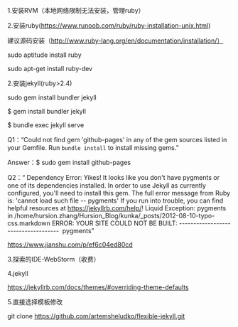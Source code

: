 1.安装RVM（本地网络限制无法安装，管理ruby）

2.安装ruby(https://www.runoob.com/ruby/ruby-installation-unix.html)

建议源码安装（http://www.ruby-lang.org/en/documentation/installation/）

sudo aptitude install ruby

sudo apt-get install ruby-dev

2.安装jekyll(ruby>2.4)

sudo gem install bundler jekyll

$ gem install bundler jekyll

$ bundle exec jekyll serve



Q1：“Could not find gem 'github-pages' in any of the gem sources listed in your Gemfile.
Run `bundle install` to install missing gems.”

Answer：$ sudo gem install github-pages

Q2：“  Dependency Error: Yikes! It looks like you don't have pygments or one of its dependencies installed. In order to use Jekyll as currently configured, you'll need to install this gem. The full error message from Ruby is: 'cannot load such file -- pygments' If you run into trouble, you can find helpful resources at https://jekyllrb.com/help/! 
  Liquid Exception: pygments in /home/hursion.zhang/Hursion_Blog/kunka/_posts/2012-08-10-typo-css.markdown
             ERROR: YOUR SITE COULD NOT BE BUILT:
                    ------------------------------------
​                    pygments”

https://www.jianshu.com/p/ef6c04ed80cd



3.探索的IDE-WebStorm（收费）



4.jekyll 

https://jekyllrb.com/docs/themes/#overriding-theme-defaults



5.直接选择模板修改

git clone https://github.com/artemsheludko/flexible-jekyll.git





